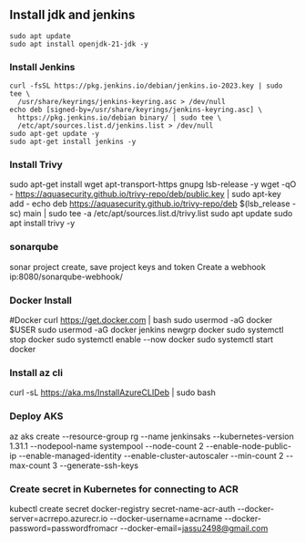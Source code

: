 ## Install jdk and jenkins

```
sudo apt update
sudo apt install openjdk-21-jdk -y

```
### Install Jenkins

```
curl -fsSL https://pkg.jenkins.io/debian/jenkins.io-2023.key | sudo tee \
  /usr/share/keyrings/jenkins-keyring.asc > /dev/null
echo deb [signed-by=/usr/share/keyrings/jenkins-keyring.asc] \
  https://pkg.jenkins.io/debian binary/ | sudo tee \
  /etc/apt/sources.list.d/jenkins.list > /dev/null
sudo apt-get update -y
sudo apt-get install jenkins -y
```

### Install Trivy
sudo apt-get install wget apt-transport-https gnupg lsb-release -y
wget -qO - https://aquasecurity.github.io/trivy-repo/deb/public.key | sudo apt-key add -
echo deb https://aquasecurity.github.io/trivy-repo/deb $(lsb_release -sc) main | sudo tee -a /etc/apt/sources.list.d/trivy.list
sudo apt update
sudo apt install trivy -y

### sonarqube
sonar project create, save project keys and token
Create a webhook ip:8080/sonarqube-webhook/

### Docker Install
#Docker
curl https://get.docker.com | bash
sudo usermod -aG docker $USER
sudo usermod -aG docker jenkins
newgrp docker
sudo systemctl stop docker 
sudo systemctl enable --now docker 
sudo systemctl start docker

### Install az cli

curl -sL https://aka.ms/InstallAzureCLIDeb | sudo bash

### Deploy AKS
az aks create --resource-group rg --name jenkinsaks --kubernetes-version 1.31.1 --nodepool-name systempool --node-count 2 --enable-node-public-ip --enable-managed-identity --enable-cluster-autoscaler --min-count 2 --max-count 3 --generate-ssh-keys


### Create secret in Kubernetes for connecting to ACR
kubectl create secret docker-registry secret-name-acr-auth  --docker-server=acrrepo.azurecr.io   --docker-username=acrname   --docker-password=passwordfromacr   --docker-email=jassu2498@gmail.com